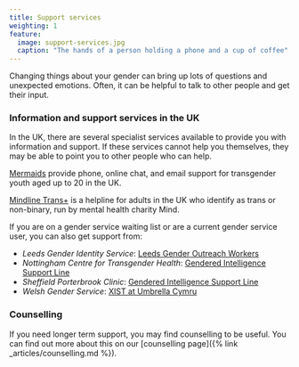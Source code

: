 ```yaml
---
title: Support services
weighting: 1
feature:
  image: support-services.jpg
  caption: "The hands of a person holding a phone and a cup of coffee"
---
```


Changing things about your gender can bring up lots of questions and unexpected emotions. Often, it can be helpful to talk to other people and get their input.

### Information and support services in the UK

In the UK, there are several specialist services available to provide you with information and support. If these services cannot help you themselves, they may be able to point you to other people who can help.

[Mermaids](https://mermaidsuk.org.uk/contact-us/) provide phone, online chat, and email support for transgender youth aged up to 20 in the UK.

[Mindline Trans+](http://bristolmind.org.uk/help-and-counselling/mindline-transplus/) is a helpline for adults in the UK who identify as trans or non-binary, run by mental health charity Mind.

If you are on a gender service waiting list or are a current gender service user, you can also get support from:

- *Leeds Gender Identity Service*: [Leeds Gender Outreach Workers](https://www.mesmac.co.uk/our-services/leeds/trans-non-binary-gender-outreach-workers)
- *Nottingham Centre for Transgender Health*: [Gendered Intelligence Support Line](http://genderedintelligence.co.uk/projects/supportline)
- *Sheffield Porterbrook Clinic*: [Gendered Intelligence Support Line](http://genderedintelligence.co.uk/projects/supportline)
- *Welsh Gender Service*: [XIST at Umbrella Cymru](https://www.umbrellacymru.co.uk/request-support/)

### Counselling 

If you need longer term support, you may find counselling to be useful. You can find out more about this on our [counselling page]({% link _articles/counselling.md %}).
